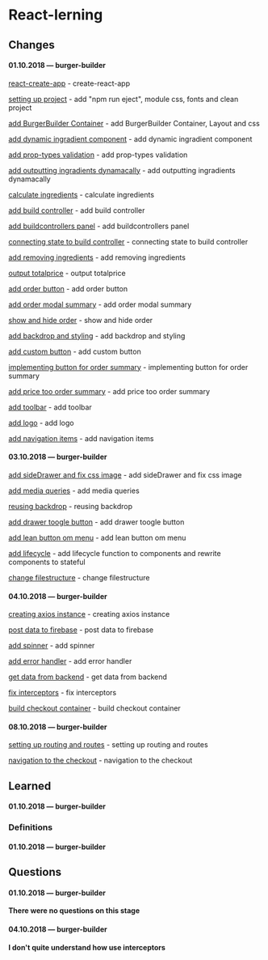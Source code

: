 # React-lerning

## Changes

#### 01.10.2018 — burger-builder
[react-create-app](https://github.com/Mikele11/React-lerning/commit/9a1ae851517f8581694737e991cd4b65f0dc2eb5) - create-react-app

[setting up project](https://github.com/Mikele11/React-lerning/commit/dd356804e0f0a12c9f4d25e99670229d27340882) - add "npm run eject", module css, fonts and clean project

[add BurgerBuilder Container](https://github.com/Mikele11/React-lerning/commit/9c68e1a98f2de64d15b287f7303b7d85fd2f2bb5) - add BurgerBuilder Container, Layout and css

[add dynamic ingradient component](https://github.com/Mikele11/React-lerning/commit/9e0d69043c77939fc3b94e19fb0e327f0f9310d7) - add dynamic ingradient component

[add prop-types validation](https://github.com/Mikele11/React-lerning/commit/adcb9ce1cf5ac3b2961f3cf2d8f6840af462821a) - add prop-types validation

[add outputting ingradients dynamacally](https://github.com/Mikele11/React-lerning/commit/da9adb690ed2eef871fd13360989b1e1198996c5) - add outputting ingradients dynamacally

[calculate ingredients](https://github.com/Mikele11/React-lerning/commit/df201e71682ea38928a079d3965c9d772ff27ec4) - calculate ingredients

[add build controller](https://github.com/Mikele11/React-lerning/commit/463483d24d87de7f7a2c170e59cb14a5bf0cd315) - add build controller

[add buildcontrollers panel](https://github.com/Mikele11/React-lerning/commit/50f6b0397a5864336cf42a7ebcaa97ff691584ec) - add buildcontrollers panel

[connecting state to build controller](https://github.com/Mikele11/React-lerning/commit/7d412272b92537864667c946b33a5d5d0f121a1c) - connecting state to build controller

[add removing ingredients](https://github.com/Mikele11/React-lerning/commit/0044e44dcbee84f1afe9449f81b1e3114272451c) - add removing ingredients

[output totalprice](https://github.com/Mikele11/React-lerning/commit/7db673224be64c515795e8de683389805cb8931f) - output totalprice

[add order button](https://github.com/Mikele11/React-lerning/commit/ab85c3e45f6ed5730f6ce6a723e92dd82afeed19) - add order button

[add order modal summary](https://github.com/Mikele11/React-lerning/commit/bcb4ae8a6c9f45ec0dcf71bcf2a6d1570bf10614) - add order modal summary

[show and hide order](https://github.com/Mikele11/React-lerning/commit/ef618edef093fb93346b2788e21930a08615c2fe) - show and hide order

[add backdrop and styling](https://github.com/Mikele11/React-lerning/commit/40087236abf0e262a3048b91a05c8bf1c7186f1c) - add backdrop and styling

[add custom button](https://github.com/Mikele11/React-lerning/commit/06c037950beb0ec874d40fa4140a86c38d37c087) - add custom button

[implementing button for order summary](https://github.com/Mikele11/React-lerning/commit/58c5f56121e93e11b62f421fc468c250970f3a2d) - implementing button for order summary

[add price too order summary](https://github.com/Mikele11/React-lerning/commit/5b458230e97fa58653cf71d41223d2d41a064cd3) - add price too order summary

[add toolbar](https://github.com/Mikele11/React-lerning/commit/94389e9ed6e82ec99a757b12a46537e8af3ddfb1) - add toolbar

[add logo](https://github.com/Mikele11/React-lerning/commit/68f0206181467eb1fdae14f9a06b25ed55d3c187) - add logo

[add navigation items](https://github.com/Mikele11/React-lerning/commit/673b7e951c4e331d32f55a23e571dde11920a825) - add navigation items

#### 03.10.2018 — burger-builder
[add sideDrawer and fix css image](https://github.com/Mikele11/React-lerning/commit/881e17fe0f1ab9a6f7a9eaad5f84f13a326933a2) - add sideDrawer and fix css image

[add media queries](https://github.com/Mikele11/React-lerning/commit/7db1ea74bc48b402e77b92c2a5ccd863396a04a7) - add media queries

[reusing backdrop](https://github.com/Mikele11/React-lerning/commit/308aa63d31f8fb8fe28be2b81d2bcf6abea99056) - reusing backdrop

[add drawer toogle button](https://github.com/Mikele11/React-lerning/commit/7e4cf21e105391843f9890c8c1c7e811d7814f67) - add drawer toogle button

[add lean button om menu](https://github.com/Mikele11/React-lerning/commit/5a80757804f8f39fdc50905a81370919b321eaee) - add lean button om menu

[add lifecycle](https://github.com/Mikele11/React-lerning/commit/92505a1f17d23a8335cb7ddeb87b93d5f9a012b0) - add lifecycle function to components and rewrite components to stateful

[change filestructure](https://github.com/Mikele11/React-lerning/commit/1b05e4a5f20311dfb674f8a6f63d9377136af4d4) - change filestructure

#### 04.10.2018 — burger-builder
[creating axios instance](https://github.com/Mikele11/React-lerning/commit/1e36169d9ad3f1e17603b72ca7e0e0d6520f7930) - creating axios instance

[post data to firebase](https://github.com/Mikele11/React-lerning/commit/2964468e07c64fdc11854ce6a86147184fb141b4) - post data to firebase

[add spinner](https://github.com/Mikele11/React-lerning/commit/db43080d4c836b7659e6c595813929be90308705) - add spinner

[add error handler](https://github.com/Mikele11/React-lerning/commit/f8bfb253f67c5b104dac14f9e8bb251fed293776) - add error handler

[get data from backend](https://github.com/Mikele11/React-lerning/commit/4ed39ed6b5134a822c85c0300bf95fd56e2568df) - get data from backend

[fix interceptors](https://github.com/Mikele11/React-lerning/commit/772ef8b2177945bc21452c7dbd7e5e77d4e869ee) - fix interceptors

[build checkout container](https://github.com/Mikele11/React-lerning/commit/3cb727f5d8cba228d1db1370a9ac3678ec236dc3) - build checkout container

#### 08.10.2018 — burger-builder
[setting up routing and routes](https://github.com/Mikele11/React-lerning/commit/c8ee265ea2a7b81ab9e93d62bcdb0b200a6a96ec) - setting up routing and routes

[navigation to the checkout](https://github.com/Mikele11/React-lerning/commit/857d321dae14963f16d071a0da944ae30b8cc329) - navigation to the checkout


## Learned

#### 01.10.2018 — burger-builder


### Definitions

#### 01.10.2018 — burger-builder


## Questions

#### 01.10.2018 — burger-builder

**There were no questions on this stage**

#### 04.10.2018 — burger-builder

**I don't quite understand how use interceptors**


